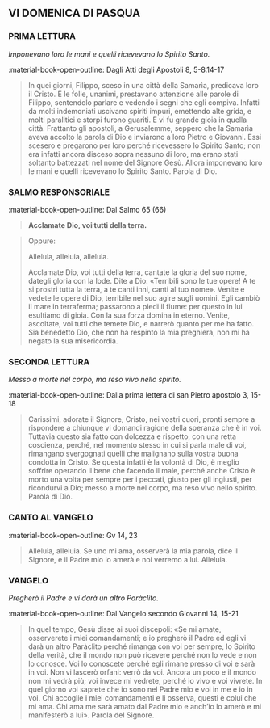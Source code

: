## VI DOMENICA DI PASQUA
> 
### PRIMA LETTURA
*Imponevano loro le mani e quelli ricevevano lo Spirito Santo.*

:material-book-open-outline: Dagli Atti degli Apostoli
8, 5-8.14-17

> In quei giorni, Filippo, sceso in una città della Samarìa, predicava loro il Cristo. E le folle, unanimi, prestavano attenzione alle parole di Filippo, sentendolo parlare e vedendo i segni che egli compiva. Infatti da molti indemoniati uscivano spiriti impuri, emettendo alte grida, e molti paralitici e storpi furono guariti. E vi fu grande gioia in quella città. Frattanto gli apostoli, a Gerusalemme, seppero che la Samarìa aveva accolto la parola di Dio e inviarono a loro Pietro e Giovanni. Essi scesero e pregarono per loro perché ricevessero lo Spirito Santo; non era infatti ancora disceso sopra nessuno di loro, ma erano stati soltanto battezzati nel nome del Signore Gesù. Allora imponevano loro le mani e quelli ricevevano lo Spirito Santo. Parola di Dio.
> 
### SALMO RESPONSORIALE
:material-book-open-outline: Dal Salmo 65 (66)

>**Acclamate Dio, voi tutti della terra.**

> Oppure:
> 
> Alleluia, alleluia, alleluia.
> 
> Acclamate Dio, voi tutti della terra,
> cantate la gloria del suo nome,
> dategli gloria con la lode.
> Dite a Dio: «Terribili sono le tue opere!
> A te si prostri tutta la terra,
> a te canti inni, canti al tuo nome».
> Venite e vedete le opere di Dio,
> terribile nel suo agire sugli uomini.
> Egli cambiò il mare in terraferma;
> passarono a piedi il fiume:
> per questo in lui esultiamo di gioia.
> Con la sua forza domina in eterno.
> Venite, ascoltate, voi tutti che temete Dio,
> e narrerò quanto per me ha fatto.
> Sia benedetto Dio,
> che non ha respinto la mia preghiera,
> non mi ha negato la sua misericordia.
> 
### SECONDA LETTURA
*Messo a morte nel corpo, ma reso vivo nello spirito.*

:material-book-open-outline: Dalla prima lettera di san Pietro apostolo
3, 15-18

> Carissimi, adorate il Signore, Cristo, nei vostri cuori, pronti sempre a rispondere a chiunque vi domandi ragione della speranza che è in voi. Tuttavia questo sia fatto con dolcezza e rispetto, con una retta coscienza, perché, nel momento stesso in cui si parla male di voi, rimangano svergognati quelli che malignano sulla vostra buona condotta in Cristo. Se questa infatti è la volontà di Dio, è meglio soffrire operando il bene che facendo il male, perché anche Cristo è morto una volta per sempre per i peccati, giusto per gli ingiusti, per ricondurvi a Dio; messo a morte nel corpo, ma reso vivo nello spirito. Parola di Dio.
> 
### CANTO AL VANGELO
:material-book-open-outline: Gv 14, 23

> Alleluia, alleluia.
> Se uno mi ama, osserverà la mia parola, dice il Signore,
> e il Padre mio lo amerà e noi verremo a lui.
> Alleluia.
> 
### VANGELO
*Pregherò il Padre e vi darà un altro Paràclito.*

:material-book-open-outline: Dal Vangelo secondo Giovanni
14, 15-21

> In quel tempo, Gesù disse ai suoi discepoli: «Se mi amate, osserverete i miei comandamenti; e io pregherò il Padre ed egli vi darà un altro Paràclito perché rimanga con voi per sempre, lo Spirito della verità, che il mondo non può ricevere perché non lo vede e non lo conosce. Voi lo conoscete perché egli rimane presso di voi e sarà in voi. Non vi lascerò orfani: verrò da voi. Ancora un poco e il mondo non mi vedrà più; voi invece mi vedrete, perché io vivo e voi vivrete. In quel giorno voi saprete che io sono nel Padre mio e voi in me e io in voi. Chi accoglie i miei comandamenti e li osserva, questi è colui che mi ama. Chi ama me sarà amato dal Padre mio e anch’io lo amerò e mi manifesterò a lui». Parola del Signore.